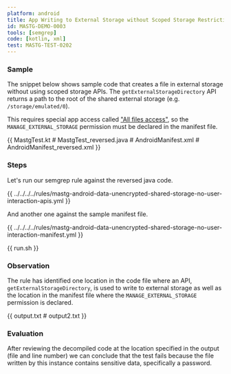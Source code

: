 ```yaml
---
platform: android
title: App Writing to External Storage without Scoped Storage Restrictions
id: MASTG-DEMO-0003
tools: [semgrep]
code: [kotlin, xml]
test: MASTG-TEST-0202
---
```


### Sample

The snippet below shows sample code that creates a file in external storage without using scoped storage APIs. The `getExternalStorageDirectory` API returns a path to the root of the shared external storage (e.g. `/storage/emulated/0`).

This requires special app access called ["All files access"](https://developer.android.com/preview/privacy/storage#all-files-access), so the `MANAGE_EXTERNAL_STORAGE` permission must be declared in the manifest file.

{{ MastgTest.kt # MastgTest_reversed.java # AndroidManifest.xml # AndroidManifest_reversed.xml }}

### Steps

Let's run our semgrep rule against the reversed java code.

{{ ../../../../rules/mastg-android-data-unencrypted-shared-storage-no-user-interaction-apis.yml }}

And another one against the sample manifest file.

{{ ../../../../rules/mastg-android-data-unencrypted-shared-storage-no-user-interaction-manifest.yml }}

{{ run.sh }}

### Observation

The rule has identified one location in the code file where an API, `getExternalStorageDirectory`, is used to write to external storage as well as the location in the manifest file where the `MANAGE_EXTERNAL_STORAGE` permission is declared.

{{ output.txt # output2.txt }}

### Evaluation

After reviewing the decompiled code at the location specified in the output (file and line number) we can conclude that the test fails because the file written by this instance contains sensitive data, specifically a password.
